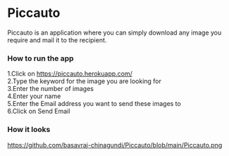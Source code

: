 # Piccauto
Piccauto is an application where you can simply download any image you require and mail it to the recipient.

### How to run the app
1.Click on https://piccauto.herokuapp.com/ <br/>
2.Type the keyword for the image you are looking for <br/>
3.Enter the number of images <br/>
4.Enter your name <br/>
5.Enter the Email address you want to send these images to <br/>
6.Click on Send Email <br/>

### How it looks

https://github.com/basavraj-chinagundi/Piccauto/blob/main/Piccauto.png
